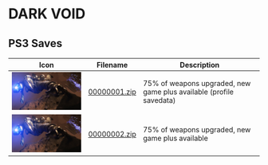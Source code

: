 # DARK VOID

## PS3 Saves

| Icon | Filename | Description |
|------|----------|-------------|
| ![DARK VOID](ICON0.PNG) | [00000001.zip](00000001.zip) | 75% of weapons upgraded, new game plus available (profile savedata) |
| ![DARK VOID](ICON0.PNG) | [00000002.zip](00000002.zip) | 75% of weapons upgraded, new game plus available |
